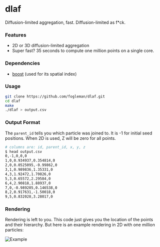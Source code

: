# dlaf

Diffusion-limited aggregation, fast. Diffusion-limited as f*ck.

### Features

- 2D or 3D diffusion-limited aggregation
- Super fast? 35 seconds to compute one million points on a single core.

### Dependencies

- [boost](https://www.boost.org/) (used for its spatial index)

### Usage

```bash
git clone https://github.com/fogleman/dlaf.git
cd dlaf
make
./dlaf > output.csv
```

### Output Format

The `parent_id` tells you which particle was joined to. It is -1 for initial seed positions.
When 2D is used, Z will be zero for all points.

```bash
# columns are: id, parent_id, x, y, z
$ head output.csv
0,-1,0,0,0
1,0,0.934937,0.354814,0
2,0,0.0525095,-0.99862,0
3,1,0.989836,1.35331,0
4,3,1.92472,1.70826,0
5,3,0.65572,2.29584,0
6,4,2.90818,1.88937,0
7,0,-0.989205,0.146538,0
8,2,0.917631,-1.50018,0
9,5,0.832028,3.28017,0
```

### Rendering

Rendering is left to you. This code just gives you the location of the points and their hierarchy.
But here is an example rendering in 2D with one million particles:

![Example](https://i.imgur.com/Ma1hv3z.png)
